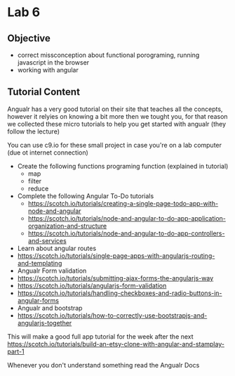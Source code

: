 # Lab 6

## Objective

- correct missconception about functional porograming, running javascript in the browser
- working with angular

## Tutorial Content

Angualr has a very good tutorial on their site that teaches all the concepts, however it relyies on knowing a bit more then we tought you, for that reason we collected these micro tutorials to help you get started with angualr (they follow the lecture)

You can use c9.io for these small project in case you're on a lab computer (due ot internet connection)

- Create the following functions programing function (explained in tutorial)
  - map
  - filter
  - reduce
- Complete the following Angular To-Do tutorials
  - https://scotch.io/tutorials/creating-a-single-page-todo-app-with-node-and-angular
  - https://scotch.io/tutorials/node-and-angular-to-do-app-application-organization-and-structure
  - https://scotch.io/tutorials/node-and-angular-to-do-app-controllers-and-services
- Learn about angular routes
 - https://scotch.io/tutorials/single-page-apps-with-angularjs-routing-and-templating
- Angualr Form validation
 - https://scotch.io/tutorials/submitting-ajax-forms-the-angularjs-way
 - https://scotch.io/tutorials/angularjs-form-validation
 - https://scotch.io/tutorials/handling-checkboxes-and-radio-buttons-in-angular-forms
- Angualr and bootstrap
 - https://scotch.io/tutorials/how-to-correctly-use-bootstrapjs-and-angularjs-together

This will make a good full app tutorial for the week after the next
https://scotch.io/tutorials/build-an-etsy-clone-with-angular-and-stamplay-part-1

Whenever you don't understand something read the Angualr Docs
